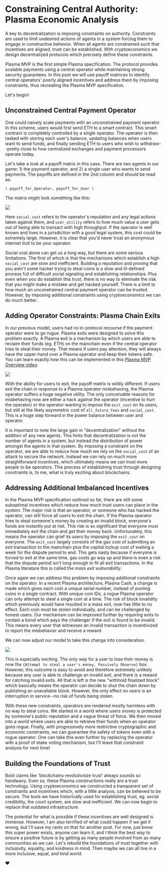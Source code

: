 # Constraining Central Authority: Plasma Economic Analysis

A key to decentralization is imposing constraints on authority. Constraints are used to limit undesired actions of agents in a system forcing them to engage in constructive behavior. When all agents are constrained such that incentives are aligned, trust can be established. With cryptoeconomics we design decentralized protocols which precisely define these constraints.

Plasma MVP is the first simple Plasma specification. The protocol provides scalable payments using a central operator while maintaining strong security guarantees. In this post we will use payoff matrices to identify central operators' poorly aligned incentives and address them by imposing constraints, thus recreating the Plasma MVP specification.

Let's begin!

## Unconstrained Central Payment Operator

One could naively scale payments with an unconstrained payment operator. In this scheme, users would first send ETH to a smart contract. This smart contract is completely controlled by a single operator. The operator is then tasked with storing each user's balance, updating balances when users want to send funds, and finally sending ETH to users who wish to withdraw--pretty close to how centralized exchanges and payment processors operate today.

Let's take a look at a payoff matrix in this case. There are two agents in our game: 1\) the payment operator, and 2\) a single user who wants to send payments. The payoffs are defined in the 2nd column and should be read as: 

```
( payoff_for_Operator, payoff_for_User )
```

The matrix might look something like this:

![](https://karl.tech/content/images/2018/03/Screen-Shot-2018-03-08-at-12.14.25-AM.png)

Here `social_cost` refers to the operator's reputation and any legal actions taken against them, and `user_utility` refers to how much value a user gets out of being able to transact with high throughput. If the operator is well known and lives in a jurisdiction with a good legal system, this cost could be extremely large. However, it is clear that you'd never trust an anonymous internet troll to be your operator.

Social cost alone can get us a long way, but there are some serious limitations. The first of which is that the mechanisms which establish a high `social_cost` are slow and inefficient. Building a reputation and proving that you aren't some hacker trying to steal coins is a slow and ill-defined process full of difficult social signaling and establishing relationships. Plus even when you do establish this trust, there is no way to eliminate the risk that you might make a mistake and get hacked yourself. There is a limit to how much an unconstrained central payment operator can be trusted. However, by imposing additional constraints using cryptoeconomics we can do much better.

## Adding Operator Constraints: Plasma Chain Exits

In our previous model, users had no in-protocol recourse if the payment operator were to go rogue. Plasma exits were designed to solve this problem exactly. A Plasma exit is a mechanism by which users are able to reclaim their funds \(eg. ETH\) on the mainchain even if the central operator tries to steal their money. That means if users pay attention, they will always have the upper-hand over a Plasma operator and keep their tokens safe. You can learn exactly how this can be implemented in this [Plasma MVP Overview video](https://www.youtube.com/watch?v=jTc_2tyT_lY).

![](https://karl.tech/content/images/2018/03/Screen-Shot-2018-03-08-at-12.14.33-AM.png)

With the ability for users to exit, the payoff matrix is wildly different. If users exit the chain in response to a Plasma operator misbehaving, the Plasma operator suffers a huge negative utility. The only conceivable reasons for misbehaving now are either a hack against the operator \(incentive to hurt the operator\) or the operator wanting to impose the `exit_cost` on its users, but still at the likely asymmetric cost of `all_future_fees` and `social_cost`. This is a huge step forward in the power balance between user and operator.

It is important to note the large gain in "decentralization" without the addition of any new agents. This hints that decentralization is not the number of agents in a system, but instead the distribution of power amongst the agents in that system. By imposing a constraint on the operator, we are able to reduce how much we rely on the `social_cost` of an attack to secure the network. Instead we can rely on much more straightforward incentives, which ultimately means we can trust more people to be operators. This process of establishing trust through designing constraints is, to me, what is truly exciting about blockchains.

## Addressing Additional Imbalanced Incentives

In the Plasma MVP specification outlined so far, there are still some suboptimal incentives which reduce how much trust users can place in the system. The major risk is that an operator, or someone who has hacked the operator, can still force all users to exit the chain. If the Plasma operator tries to steal someone's money by creating an invalid block, everyone's funds are instantly put at risk. This risk is so significant that everyone must immediately exit the chain and get their money back. Unfortunately, this means the operator can grief its users by imposing the `exit_cost` on everyone. The `exit_cost` largely consists of the gas cost of submitting an exit transaction to the mainchain plus the capital lockup cost of waiting a week for the dispute period to end. This gets nasty because if everyone is forced to exit at the same time, gas costs go way up and there is even a risk that the dispute period isn't long enough to fit all exit transactions. In the Plasma literature this is called the _mass exit vulnerability_.

Once again we can address this problem by imposing additional constraints on the operator. In a recent Plasma architecture, Plasma Cash, a change is made which gives each coin a unique serial number, instead of pooling coins in a single contract. With unique coin IDs, a rogue Plasma operator can only attempt to steal a single coin at a time. The risk of block invalidity which previously would have resulted in a mass exit, now has little to no effect. Each coin must be stolen individually, and can be challenged by honest users. Our mechanism can be improved further by requiring exits to contain a bond which pays the challenger if the exit is found to be invalid. This means every user that witnesses an invalid transaction is incentivized to report the misbehavior and receive a reward.

We can now adjust our model to take this change into consideration.

![](https://karl.tech/content/images/2018/03/Screen-Shot-2018-03-08-at-12.14.39-AM.png)

This is especially exciting. The only way for a user to lose their money is now the `{Attempt to steal a user's money, Passively Observe}` box. However, this outcome is easy to avoid and therefore extremely unlikely because any user is able to challenge an invalid exit, and there is a reward for catching invalid exits. All that is left is the new "withhold finalized block" which basically means the operator can decide to shut the chain down by publishing an unavailable block. However, the only effect on users is an interruption in service--no risk of funds being stolen.

With these new constraints, operators are rendered mostly harmless with no way to steal coins. We started in a world where users money is protected by someone's public reputation and a vague threat of force. We then moved into a world where users are able to retrieve their funds when an operator goes rogue. Finally, with progressively more restrictive cryptographic and economic constraints, we can guarantee the safety of tokens even with a rogue operator. One can take this even further by replacing the operator with a proof of stake voting mechanism, but I'll leave that constraint analysis for next time!

## Building the Foundations of Trust

Bold claims like 'blockchains revolutionize trust' always sounds so handwavy. Even so, these Plasma constructions really are a trust technology. Using cryptoeconomics we constructed a transparent set of constraints and incentives which, with a little analysis, can be believed to be secure. The tools we have historically used for establishing trust, eg. social credibility, the court system, are slow and inefficient. We can now begin to replace that outdated infrastructure.

The potential for what is possible if these incentives are well designed is immense. However, I am also terrified of what could happen if we get it wrong, but I'll save my rants on that for another post. For now, just know this super power exists, anyone can learn it, and I think the best way to ensure a positive future is by getting as many people involved from as many communities as we can. Let's rebuild the foundations of trust together with inclusivity, equality, and kindness in mind. Then maybe we can all live in a more inclusive, equal, and kind world.

❤️
